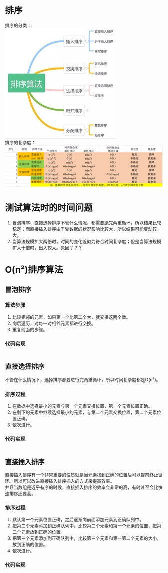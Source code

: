 # 排序
排序的分类：
<br><img src=../img/排序的分类.jpg><br>
排序的复杂度：
<br><img src=../img/复杂度.png>

# 测试算法时的时间问题
1. 冒泡排序、直接选择排序不管什么情况，都需要跑完两重循环，所以结果比较稳定；而直接插入排序由于受数据的状况影响比较大，所以结果可能变动较大。
2. 当算法规模扩大两倍时，时间的变化近似为符合时间复杂度；但是当算法规模扩大十倍时，出入较大。原因？？？

# O(n²)排序算法
## 冒泡排序
### 算法步骤
1. 比较相邻的元素，如果第一个比第二个大，就交换这两个数。
2. 向后遍历，对每一对相邻元素都进行交换。
3. 重复前面的步骤。
### 代码实现
```java
```

## 直接选择排序
不管在什么情况下，选择排序都要进行完两重循环，所以时间复杂度都是O(n²)。
### 排序过程
1. 在数据中选择最小的元素与第一个元素交换位置，第一个元素位置正确。
2. 在剩下的元素中继续选择最小的元素，与第二个元素交换位置，第二个元素位置正确。
3. 依次进行。
### 代码实现
```java

```

## 直接插入排序
直接插入排序有一个非常重要的性质就是当元素找到正确的位置后可以提前终止循环。所以可以改进直接插入排序插入的方式来提高效率。<br>
并且当数组是近乎有序的时候，直接插入排序的效率会非常的高，有时甚至会比快速排序还要高。
### 排序过程
1. 默认第一个元素位置正确，之后逐渐向前面添加元素到正确队列中。
2. 把第二个元素添加到正确队列中，比较第二个元素和第一个元素的位置，把第二个元素放到正确的位置。
3. 把第三个元素添加到正确队列中，比较第三个元素和第一第二个元素的大小，放到正确的位置。
4. 依次进行。
### 代码实现
```java
```

